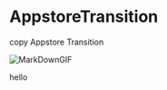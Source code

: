 # AppstoreTransition
copy Appstore Transition


![MarkDownGIF](https://user-images.githubusercontent.com/36326157/122566979-1fef4600-d083-11eb-9e89-d05a69447eac.gif)

hello
